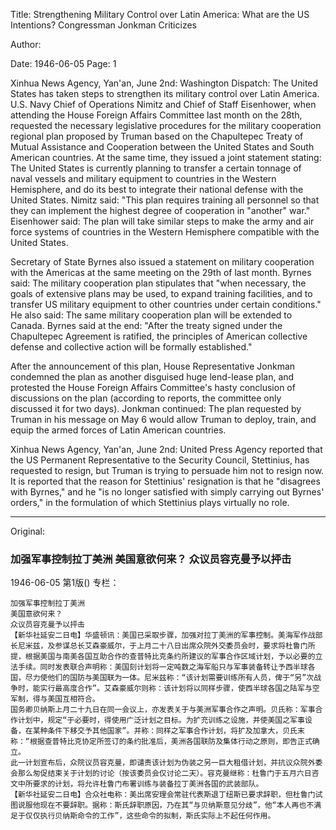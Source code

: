 Title: Strengthening Military Control over Latin America: What are the US Intentions? Congressman Jonkman Criticizes

Author:

Date: 1946-06-05
Page: 1

Xinhua News Agency, Yan'an, June 2nd: Washington Dispatch: The United States has taken steps to strengthen its military control over Latin America. U.S. Navy Chief of Operations Nimitz and Chief of Staff Eisenhower, when attending the House Foreign Affairs Committee last month on the 28th, requested the necessary legislative procedures for the military cooperation regional plan proposed by Truman based on the Chapultepec Treaty of Mutual Assistance and Cooperation between the United States and South American countries. At the same time, they issued a joint statement stating: The United States is currently planning to transfer a certain tonnage of naval vessels and military equipment to countries in the Western Hemisphere, and do its best to integrate their national defense with the United States. Nimitz said: "This plan requires training all personnel so that they can implement the highest degree of cooperation in "another" war." Eisenhower said: The plan will take similar steps to make the army and air force systems of countries in the Western Hemisphere compatible with the United States.

Secretary of State Byrnes also issued a statement on military cooperation with the Americas at the same meeting on the 29th of last month. Byrnes said: The military cooperation plan stipulates that "when necessary, the goals of extensive plans may be used, to expand training facilities, and to transfer US military equipment to other countries under certain conditions." He also said: The same military cooperation plan will be extended to Canada. Byrnes said at the end: "After the treaty signed under the Chapultepec Agreement is ratified, the principles of American collective defense and collective action will be formally established."

After the announcement of this plan, House Representative Jonkman condemned the plan as another disguised huge lend-lease plan, and protested the House Foreign Affairs Committee's hasty conclusion of discussions on the plan (according to reports, the committee only discussed it for two days). Jonkman continued: The plan requested by Truman in his message on May 6 would allow Truman to deploy, train, and equip the armed forces of Latin American countries.

Xinhua News Agency, Yan'an, June 2nd: United Press Agency reported that the US Permanent Representative to the Security Council, Stettinius, has requested to resign, but Truman is trying to persuade him not to resign now. It is reported that the reason for Stettinius' resignation is that he "disagrees with Byrnes," and he "is no longer satisfied with simply carrying out Byrnes' orders," in the formulation of which Stettinius plays virtually no role.



<hr /> 

Original: 


### 加强军事控制拉丁美洲  美国意欲何来？  众议员容克曼予以抨击

1946-06-05
第1版()
专栏：

    加强军事控制拉丁美洲
    美国意欲何来？
    众议员容克曼予以抨击
    【新华社延安二日电】华盛顿讯：美国已采取步骤，加强对拉丁美洲的军事控制。美海军作战部长尼米兹，及参谋总长艾森豪威尔，于上月二十八日出席众院外交委员会时，要求将杜鲁门所提，根据美国与南美各国互助合作的查普特比克条约所建议的军事合作区域计划，予以必要的立法手续。同时发表联合声明称：美国刻计划将一定吨数之海军船只与军事装备转让予西半球各国，尽力使他们的国防与美国联为一体。尼米兹称：“该计划需要训练所有人员，俾于“另”次战争时，能实行最高度合作”。艾森豪威尔则称：该计划将以同样步骤，使西半球各国之陆军与空军制，得与美国互相符合。
    国务卿贝纳斯上月二十九日在同一会议上，亦发表关于与美洲军事合作之声明。贝氏称：军事合作计划中，规定“于必要时，得使用广泛计划之目标。为扩充训练之设施，并使美国之军事设备，在某种条件下移交予其他国家”。并称：同样之军事合作计划，将扩及加拿大，贝氏末称：“根据查普特比克协定所签订的条约批准后，美洲各国联防及集体行动之原则，即告正式确立。
    此一计划宣布后，众院议员容克曼，即谴责该计划为伪装之另一巨大租借计划，并抗议众院外委会那么匆促结束关于计划的讨论（按该委员会仅讨论二天）。容克曼继称：杜鲁门于五月六日咨文中所要求的计划，将允许杜鲁门布署训练与装备拉丁美洲各国的武装部队。
    【新华社延安二日电】合众社电称：美出席安理会常驻代表斯退丁纽斯已要求辞职，但杜鲁门试图说服他现在不要辞职。据称：斯氏辞职原因，乃在其“与贝纳斯意见分歧”，他“本人再也不满足于仅仅执行贝纳斯命令的工作”，这些命令的拟制，斯氏实际上不起任何作用。
